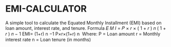 # EMI-CALCULATOR
A simple tool to calculate the Equated Monthly Installment (EMI) based on loan amount, interest rate, and tenure.  Formula 𝐸 𝑀 𝐼 = 𝑃 × 𝑟 × ( 1 + 𝑟 ) 𝑛 ( 1 + 𝑟 ) 𝑛 − 1 EMI=  (1+r)  n  −1 P×r×(1+r)  n   ​   Where:  P = Loan amount r = Monthly interest rate n = Loan tenure (in months)
